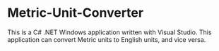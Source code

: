# Metric-Unit-Converter

This is a C# .NET Windows application written with Visual Studio.  This application can convert Metric units to English units, and vice versa.
